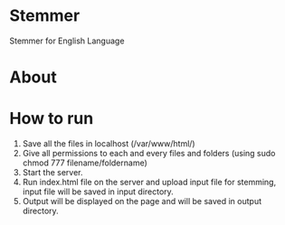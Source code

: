 # Stemmer
Stemmer for English Language

# About
  
# How to run
  1. Save all the files in localhost (/var/www/html/)
  2. Give all permissions to each and every files and folders (using sudo chmod 777 filename/foldername)
  3. Start the server.
  4. Run index.html file on the server and upload input file for stemming, input file will be saved in input directory.
  5. Output will be displayed on the page and will be saved in output directory.
